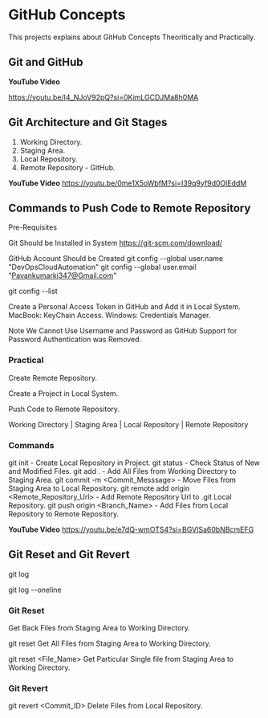
# GitHub Concepts
This projects explains about GitHub Concepts Theoritically and Practically.

## Git and GitHub
**YouTube Video**

https://youtu.be/I4_NJoV92pQ?si=0KimLGCDJMa8h0MA

## Git Architecture and Git Stages

1. Working Directory.
2. Staging Area.
3. Local Repository.
4. Remote Repository - GitHub.

**YouTube Video**
https://youtu.be/0me1X5oWbfM?si=I39q9yf9d0OlEddM

## Commands to Push Code to Remote Repository

Pre-Requisites

Git Should be Installed in System
https://git-scm.com/download/

GitHub Account Should be Created
git config --global user.name "DevOpsCloudAutomation"
git config --global user.email "Pavankumarkj347@Gmail.com"

git config --list

Create a Personal Access Token in GitHub and Add it in Local System.
MacBook: KeyChain Access.
Windows: Credentials Manager.

Note
We Cannot Use Username and Password as GitHub Support for Password Authentication was Removed.

### Practical

Create Remote Repository.

Create a Project in Local System.

Push Code to Remote Repository.

Working Directory | Staging Area | Local Repository | Remote Repository

### Commands
git init - Create Local Repository in Project.
git status - Check Status of New and Modified Files.
git add . - Add All Files from Working Directory to Staging Area.
git commit -m <Commit_Messsage> - Move Files from Staging Area to Local Repository.
git remote add origin <Remote_Repository_Url> - Add Remote Repository Url to .git Local Repository.
git push origin <Branch_Name> - Add Files from Local Repository to Remote Repository.

**YouTube Video**
https://youtu.be/e7dQ-wmOTS4?si=BGVlSa60bNBcmEFG

## Git Reset and Git Revert

git log

git log --oneline

### Git Reset

Get Back Files from Staging Area to Working Directory.

git reset
Get All Files from Staging Area to Working Directory.

git reset <File_Name>
Get Particular Single file from Staging Area to Working Directory.

### Git Revert

git revert <Commit_ID>
Delete Files from Local Repository.
